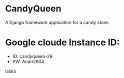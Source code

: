 # CandyQueen
A Django framework application for a candy store.

# Google cloude Instance ID:
- ID: candyqueen-29
- PW: Andri2804

lalala